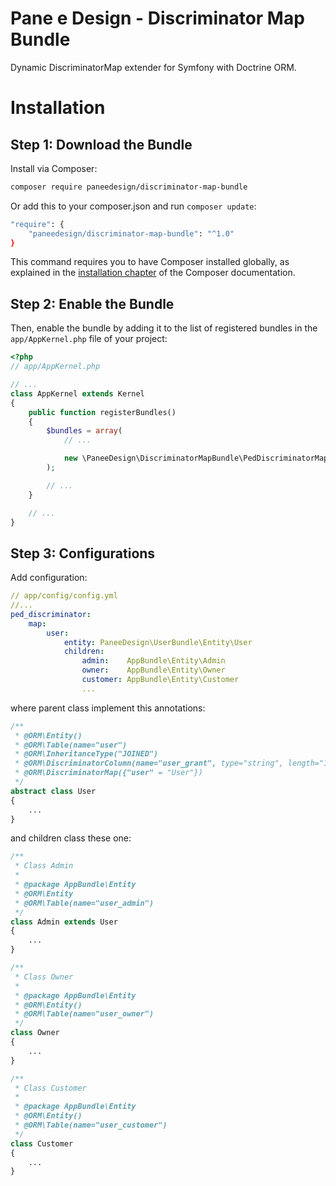 Pane e Design - Discriminator Map Bundle
========================================

Dynamic DiscriminatorMap extender for Symfony with Doctrine ORM.

Installation
============

Step 1: Download the Bundle
---------------------------

Install via Composer:

```bash
composer require paneedesign/discriminator-map-bundle
```

Or add this to your composer.json and run `composer update`:

```bash
"require": {
    "paneedesign/discriminator-map-bundle": "^1.0"
}
```

This command requires you to have Composer installed globally, as explained
in the [installation chapter](https://getcomposer.org/doc/00-intro.md)
of the Composer documentation.

Step 2: Enable the Bundle
-------------------------

Then, enable the bundle by adding it to the list of registered bundles
in the `app/AppKernel.php` file of your project:

```php
<?php
// app/AppKernel.php

// ...
class AppKernel extends Kernel
{
    public function registerBundles()
    {
        $bundles = array(
            // ...

            new \PaneeDesign\DiscriminatorMapBundle\PedDiscriminatorMapBundle(),
        );

        // ...
    }

    // ...
}
```

Step 3: Configurations
----------------------

Add configuration:

```yml
// app/config/config.yml
//...
ped_discriminator:
    map:
        user:
            entity: PaneeDesign\UserBundle\Entity\User
            children:
                admin:    AppBundle\Entity\Admin
                owner:    AppBundle\Entity\Owner
                customer: AppBundle\Entity\Customer
                ...
```

where parent class implement this annotations:

```php
/**
 * @ORM\Entity()
 * @ORM\Table(name="user")
 * @ORM\InheritanceType("JOINED")
 * @ORM\DiscriminatorColumn(name="user_grant", type="string", length="10")
 * @ORM\DiscriminatorMap({"user" = "User"})
 */
abstract class User
{
    ...
}
```

and children class these one:

```php
/**
 * Class Admin
 *
 * @package AppBundle\Entity
 * @ORM\Entity
 * @ORM\Table(name="user_admin")
 */
class Admin extends User
{
    ...
}
```

```php
/**
 * Class Owner
 *
 * @package AppBundle\Entity
 * @ORM\Entity()
 * @ORM\Table(name="user_owner")
 */
class Owner
{
    ...
}
```

```php
/**
 * Class Customer
 *
 * @package AppBundle\Entity
 * @ORM\Entity()
 * @ORM\Table(name="user_customer")
 */
class Customer
{
    ...
}
```